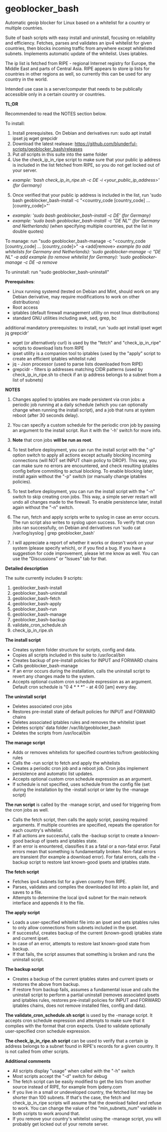 # geoblocker_bash
Automatic geoip blocker for Linux based on a whitelist for a country or multiple countries.

Suite of bash scripts with easy install and uninstall, focusing on reliability and efficiency. Fetches, parses and validates an ipv4 whitelist for given countries, then blocks incoming traffic from anywhere except whitelisted subnets. Implements automatic update of the whitelist. Uses iptables.

The ip list is fetched from RIPE - regional Internet registry for Europe, the Middle East and parts of Central Asia. RIPE appears to store ip lists for countries in other regions as well, so currently this can be used for any country in the world.

Intended use case is a server/computer that needs to be publically accessible only in a certain country or countries.

**TL;DR**

Recommended to read the NOTES section below.

To install:
1) Install prerequisites. On Debian and derivatives run: sudo apt install ipset jq wget grepcidr
2) Download the latest realease:
https://github.com/blunderful-scripts/geoblocker_bash/releases
3) Put *all* scripts in this suite into the same folder
4) Use the check_ip_in_ripe script to make sure that your public ip address is included in the list fetched from RIPE, so you do not get locked out of your server.
- _example: 'bash check_ip_in_ripe.sh -c DE -i <your_public_ip_address>' (for Germany)_
5) Once verified that your public ip address is included in the list, run 'sudo bash geoblocker_bash-install -c "<country_code [country_code] ... [country_code]>"'
- _example: 'sudo bash geoblocker_bash-install -c DE' (for Germany)_
- _example: 'sudo bash geoblocker_bash-install -c "DE NL"' (for Germany and Netherlands)_
 (when specifying multiple countries, put the list in double quotes)
 
 To manage:
 run "sudo geoblocker_bash-manage -c "<country_code [country_code] ... [country_code]>" -a <add|remove>
 _example (to add whitelists for Germany and Netherlands): 'sudo geoblocker-manage -c "DE NL" -a add_
 _example (to remove whitelist for Germany): 'sudo geoblocker-manage -c DE -a remove_
 
 To uninstall:
 run "sudo geoblocker_bash-uninstall"

**Prerequisites**:
- Linux running systemd (tested on Debian and Mint, should work on any Debian derivative, may require modifications to work on other distributions)
- Root access
- iptables (default firewall management utility on most linux distributions)
- standard GNU utilities including awk, sed, grep, bc

additional mandatory prerequisites: to install, run 'sudo apt install ipset wget jq grepcidr'
- wget (or alternatively curl) is used by the "fetch" and "check_ip_in_ripe" scripts to download lists from RIPE
- ipset utility is a companion tool to iptables (used by the "apply" script to create an efficient iptables whitelist rule)
- jq - Json processor (used to parse lists downloaded from RIPE)
- grepcidr - filters ip addresses matching CIDR patterns (used by check_ip_in_ripe.sh to check if an ip address belongs to a subnet from a list of subnets)

**NOTES**

1) Changes applied to iptables are made persistent via cron jobs: a periodic job running at a daily schedule (which you can optionally change when running the install script), and a job that runs at system reboot (after 30 seconds delay).

2) You can specify a custom schedule for the periodic cron job by passing an argument to the install script. Run it with the '-h' switch for more info.

3) **Note** that cron jobs **will be run as root**.

4) To test before deployment, you can run the install script with the "-p" option switch to apply all actions except actually blocking incoming connections (will NOT set INPUT chain policy to DROP). This way, you can make sure no errors are encountered, and check resulting iptables config before commiting to actual blocking. To enable blocking later, install again without the "-p" switch (or manually change iptables policies).

5) To test before deployment, you can run the install script with the "-n" switch to skip creating cron jobs. This way, a simple server restart will undo all changes made to the firewall. To enable persistence later, install again without the "-n" switch.

6) The run, fetch and apply scripts write to syslog in case an error occurs. The run script also writes to syslog upon success. To verify that cron jobs ran successfully, on Debian and derivatives run 'sudo cat /var/log/syslog | grep geoblocker_bash'

7) I will appreciate a report of whether it works or doesn't work on your system (please specify which), or if you find a bug. If you have a suggestion for code improvement, please let me know as well. You can use the "Discussions" or "Issues" tab for that.

**Detailed description**

The suite currently includes 9 scripts:
1. geoblocker_bash-install
2. geoblocker_bash-uninstall
3. geoblocker_bash-fetch
4. geoblocker_bash-apply
5. geoblocker_bash-run
6. geoblocker_bash-manage
7. geoblocker_bash-backup
8. validate_cron_schedule.sh
9. check_ip_in_ripe.sh

**The install script**
- Creates system folder structure for scripts, config and data.
- Copies all scripts included in this suite to /usr/local/bin
- Creates backup of pre-install policies for INPUT and FORWARD chains
- Calls geoblocker_bash-manage
- If an error occurs during the installation, calls the uninstall script to revert any changes made to the system.
- Accepts optional custom cron schedule expression as an argument. Default cron schedule is "0 4 * * *" - at 4:00 [am] every day.

**The uninstall script**
- Deletes associated cron jobs
- Restores pre-install state of default policies for INPUT and FORWARD chains
- Deletes associated iptables rules and removes the whitelist ipset
- Deletes scripts' data folder /var/lib/geoblocker_bash
- Deletes the scripts from /usr/local/bin

**The manage script**
- Adds or removes whitelists for specified countries to/from geoblocking rules
- Calls the -run script to fetch and apply the whitelists
- Creates a periodic cron job and a reboot job. Cron jobs implement persistence and automatic list updates.
- Accepts optional custom cron schedule expression as an argument.
- If schedule is not specified, uses schedule from the config file (set during the installation by the -install script or later by the -manage script)


**The run script** is called by the -manage script, and used for triggering from the cron jobs as well.
- Calls the fetch script, then calls the apply script, passing required arguments. If multiple countries are specified, repeats the operation for each country's whitelist.
- If all actions are successful, calls the -backup script to create a known-good backup of ipsets and iptables state.
- If an error is enountered, classifies it as a fatal or a non-fatal error. Fatal errors mean that something is fundamentally broken. Non-fatal errors are transient (for example a download error). For fatal errors, calls the -backup script to restore last known-good ipsets and iptables state.

**The fetch script**
- Fetches ipv4 subnets list for a given country from RIPE.
- Parses, validates and compiles the downloaded list into a plain list, and saves to a file.
- Attempts to determine the local ipv4 subnet for the main network interface and appends it to the file.

**The apply script**
- Loads a user-specified whitelist file into an ipset and sets iptables rules to only allow connections from subnets included in the ipset.
- If successful, creates backup of the current (known-good) iptables state and current ipset.
- In case of an error, attempts to restore last known-good state from backup.
- If that fails, the script assumes that something is broken and runs the uninstall script.

**The backup script**
- Creates a backup of the current iptables states and current ipsets or restores the above from backup.
- If restore from backup fails, assumes a fundamental issue and calls the uninstall script to perform a partial uninstall (removes associated ipsets and iptables rules, restores pre-install policies for INPUT and FORWARD iptables chains, does not remove installed files, config and data).

**The validate_cron_schedule.sh script** is used by the -manage script. It accepts cron schedule expression and attempts to make sure that it complies with the format that cron expects. Used to validate optionally user-specified cron schedule expression.

**The check_ip_in_ripe.sh script** can be used to verify that a certain ip address belongs to a subnet found in RIPE's records for a given country. It is not called from other scripts.

**Additional comments**
- All scripts display "usage" when called with the "-h" switch
- Most scripts accept the "-d" switch for debug
- The fetch script can be easily modified to get the lists from another source instead of RIPE, for example from ipdeny.com
- If you live in a small or undeveloped country, the fetched list may be shorter than 100 subnets. If that's the case, the fetch and check_ip_in_ripe scripts will assume that the download failed and refuse to work. You can change the value of the "min_subnets_num" variable in both scripts to work around that.
- If you remove your country's whitelist using the -manage script, you will probably get locked out of your remote server.
